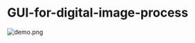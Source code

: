 # GUI-for-digital-image-process

![demo.png](https://github.com/GuWwwwww/GUI-for-digital-image-process/demo.png)
